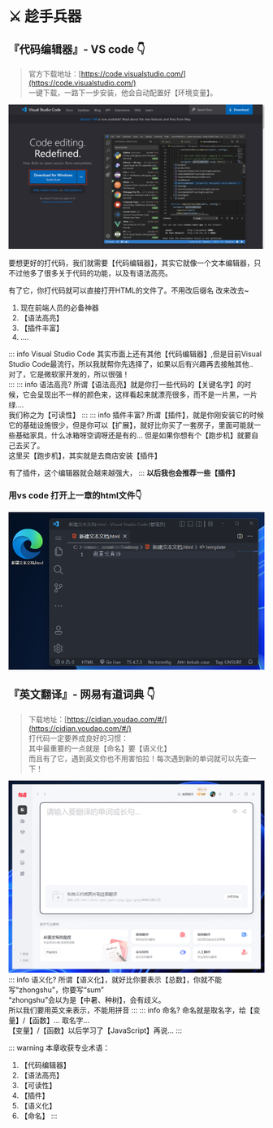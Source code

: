 # ⚔️ 趁手兵器 

## 『代码编辑器』- VS code 👇

> 官方下载地址：[https://code.visualstudio.com/](https://code.visualstudio.com/)  
> 一键下载，一路下一步安装，他会自动配置好【环境变量】。

![图 8](img/054e314a68ba4210e4bcdf8a39945786bd156e825a212455409c6da66bf75815.png)  

要想更好的打代码，我们就需要【代码编辑器】，其实它就像一个文本编辑器，只不过他多了很多关于代码的功能，以及有语法高亮。

有了它，你打代码就可以直接打开HTML的文件了。不用改后缀名 改来改去~

1. 现在前端人员的必备神器
2. 【语法高亮】
3. 【插件丰富】
4. ....

::: info Visual Studio Code
其实市面上还有其他【代码编辑器】,但是目前Visual Studio Code最流行，所以我就帮你先选择了，如果以后有兴趣再去接触其他..  
对了，它是微软家开发的，所以很强！  
:::
::: info 语法高亮?
所谓【语法高亮】就是你打一些代码的【关键名字】的时候，它会呈现出不一样的颜色来，这样看起来就漂亮很多，而不是一片黑，一片绿....  
我们称之为【可读性】
:::
::: info 插件丰富?
所谓【插件】，就是你刚安装它的时候它的基础设施很少，但是你可以【扩展】，就好比你买了一套房子，里面可能就一些基础家具，什么冰箱呀空调呀还是有的... 但是如果你想有个【跑步机】就要自己去买了。  
这里买【跑步机】，其实就是去商店安装【插件】

有了插件，这个编辑器就会越来越强大，
:::
**以后我也会推荐一些【插件】**

### 用vs code 打开上一章的html文件👇
![图 15](img/5e0a0f0d52827256df8041cd879de6add86aef73a58382f76dc8867eed5d8b9e.png)  


## 『英文翻译』- 网易有道词典 👇
> 下载地址：[https://cidian.youdao.com/#/](https://cidian.youdao.com/#/)  
> 打代码一定要养成良好的习惯：  
> 其中最重要的一点就是【命名】要【语义化】   
> 而且有了它，遇到英文你也不用害怕拉！每次遇到新的单词就可以先查一下！


![图 1](img/96f8f9cf94430381b1802516c99b96ed9d16cbaab77a05467d4d959d7803a35c.png)  
::: info 语义化?
所谓【语义化】，就好比你要表示【总数】，你就不能写“zhongshu”，你要写“sum”     
“zhongshu”会以为是【中暑、种树】，会有歧义。  
所以我们要用英文来表示，不能用拼音
:::
::: info 命名?
命名就是取名字，给【变量】/【函数】... 取名字...    
【变量】/【函数】以后学习了【JavaScript】再说...
:::


::: warning 本章收获专业术语：
1. 【代码编辑器】
2. 【语法高亮】
3. 【可读性】
4. 【插件】
5. 【语义化】
6. 【命名】
:::